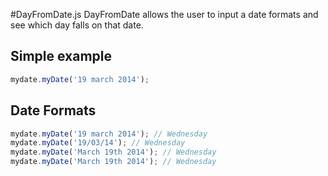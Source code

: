 #DayFromDate.js
DayFromDate allows the user to input a date formats and see which day falls on that date.

## Simple example

```js
mydate.myDate('19 march 2014');
```

## Date Formats

```js
mydate.myDate('19 march 2014'); // Wednesday
mydate.myDate('19/03/14'); // Wednesday
mydate.myDate('March 19th 2014'); // Wednesday
mydate.myDate('March 19th 2014'); // Wednesday
```
